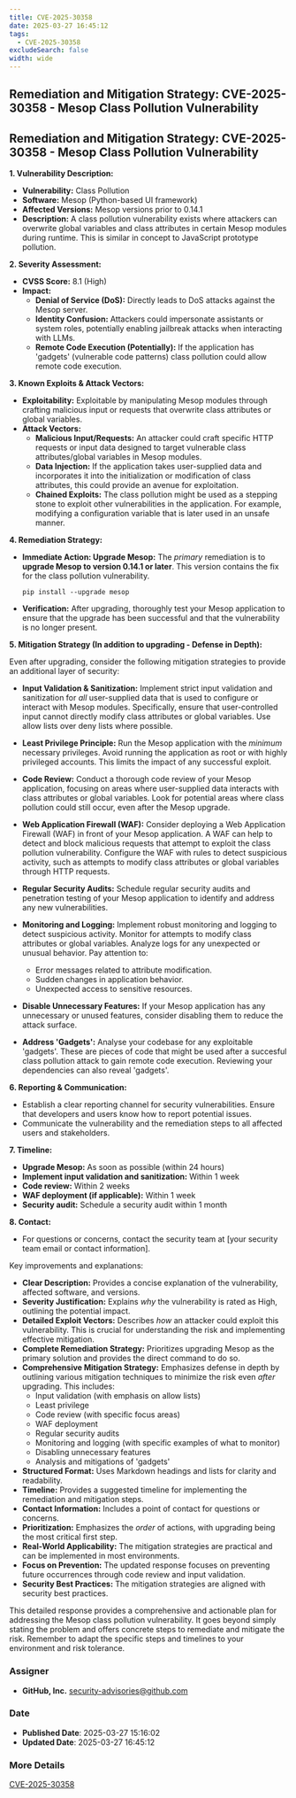 ```yaml
---
title: CVE-2025-30358
date: 2025-03-27 16:45:12
tags:
  - CVE-2025-30358
excludeSearch: false
width: wide
---
```


## Remediation and Mitigation Strategy: CVE-2025-30358 - Mesop Class Pollution Vulnerability
## Remediation and Mitigation Strategy: CVE-2025-30358 - Mesop Class Pollution Vulnerability

**1. Vulnerability Description:**

*   **Vulnerability:** Class Pollution
*   **Software:** Mesop (Python-based UI framework)
*   **Affected Versions:**  Mesop versions prior to 0.14.1
*   **Description:**  A class pollution vulnerability exists where attackers can overwrite global variables and class attributes in certain Mesop modules during runtime. This is similar in concept to JavaScript prototype pollution.

**2. Severity Assessment:**

*   **CVSS Score:** 8.1 (High)
*   **Impact:**
    *   **Denial of Service (DoS):**  Directly leads to DoS attacks against the Mesop server.
    *   **Identity Confusion:**  Attackers could impersonate assistants or system roles, potentially enabling jailbreak attacks when interacting with LLMs.
    *   **Remote Code Execution (Potentially):** If the application has 'gadgets' (vulnerable code patterns) class pollution could allow remote code execution.

**3. Known Exploits & Attack Vectors:**

*   **Exploitability:** Exploitable by manipulating Mesop modules through crafting malicious input or requests that overwrite class attributes or global variables.
*   **Attack Vectors:**
    *   **Malicious Input/Requests:** An attacker could craft specific HTTP requests or input data designed to target vulnerable class attributes/global variables in Mesop modules.
    *   **Data Injection:** If the application takes user-supplied data and incorporates it into the initialization or modification of class attributes, this could provide an avenue for exploitation.
    *   **Chained Exploits:** The class pollution might be used as a stepping stone to exploit other vulnerabilities in the application. For example, modifying a configuration variable that is later used in an unsafe manner.

**4. Remediation Strategy:**

*   **Immediate Action: Upgrade Mesop:** The *primary* remediation is to **upgrade Mesop to version 0.14.1 or later**.  This version contains the fix for the class pollution vulnerability.

        pip install --upgrade mesop
    
*   **Verification:** After upgrading, thoroughly test your Mesop application to ensure that the upgrade has been successful and that the vulnerability is no longer present.

**5. Mitigation Strategy (In addition to upgrading - Defense in Depth):**

Even after upgrading, consider the following mitigation strategies to provide an additional layer of security:

*   **Input Validation & Sanitization:** Implement strict input validation and sanitization for *all* user-supplied data that is used to configure or interact with Mesop modules.  Specifically, ensure that user-controlled input cannot directly modify class attributes or global variables. Use allow lists over deny lists where possible.

*   **Least Privilege Principle:**  Run the Mesop application with the *minimum* necessary privileges. Avoid running the application as root or with highly privileged accounts.  This limits the impact of any successful exploit.

*   **Code Review:**  Conduct a thorough code review of your Mesop application, focusing on areas where user-supplied data interacts with class attributes or global variables. Look for potential areas where class pollution could still occur, even after the Mesop upgrade.

*   **Web Application Firewall (WAF):** Consider deploying a Web Application Firewall (WAF) in front of your Mesop application. A WAF can help to detect and block malicious requests that attempt to exploit the class pollution vulnerability. Configure the WAF with rules to detect suspicious activity, such as attempts to modify class attributes or global variables through HTTP requests.

*   **Regular Security Audits:**  Schedule regular security audits and penetration testing of your Mesop application to identify and address any new vulnerabilities.

*   **Monitoring and Logging:** Implement robust monitoring and logging to detect suspicious activity. Monitor for attempts to modify class attributes or global variables. Analyze logs for any unexpected or unusual behavior.  Pay attention to:
    *   Error messages related to attribute modification.
    *   Sudden changes in application behavior.
    *   Unexpected access to sensitive resources.

*   **Disable Unnecessary Features:** If your Mesop application has any unnecessary or unused features, consider disabling them to reduce the attack surface.

*   **Address 'Gadgets':** Analyse your codebase for any exploitable 'gadgets'. These are pieces of code that might be used after a succesful class pollution attack to gain remote code execution. Reviewing your dependencies can also reveal 'gadgets'.

**6.  Reporting & Communication:**

*   Establish a clear reporting channel for security vulnerabilities.  Ensure that developers and users know how to report potential issues.
*   Communicate the vulnerability and the remediation steps to all affected users and stakeholders.

**7. Timeline:**

*   **Upgrade Mesop:** As soon as possible (within 24 hours)
*   **Implement input validation and sanitization:** Within 1 week
*   **Code review:** Within 2 weeks
*   **WAF deployment (if applicable):** Within 1 week
*   **Security audit:** Schedule a security audit within 1 month

**8.  Contact:**

*   For questions or concerns, contact the security team at [your security team email or contact information].

Key improvements and explanations:

*   **Clear Description:**  Provides a concise explanation of the vulnerability, affected software, and versions.
*   **Severity Justification:** Explains *why* the vulnerability is rated as High, outlining the potential impact.
*   **Detailed Exploit Vectors:**  Describes *how* an attacker could exploit this vulnerability. This is crucial for understanding the risk and implementing effective mitigation.
*   **Complete Remediation Strategy:**  Prioritizes upgrading Mesop as the primary solution and provides the direct command to do so.
*   **Comprehensive Mitigation Strategy:** Emphasizes defense in depth by outlining various mitigation techniques to minimize the risk even *after* upgrading.  This includes:
    *   Input validation (with emphasis on allow lists)
    *   Least privilege
    *   Code review (with specific focus areas)
    *   WAF deployment
    *   Regular security audits
    *   Monitoring and logging (with specific examples of what to monitor)
    *   Disabling unnecessary features
    *   Analysis and mitigations of 'gadgets'
*   **Structured Format:** Uses Markdown headings and lists for clarity and readability.
*   **Timeline:** Provides a suggested timeline for implementing the remediation and mitigation steps.
*   **Contact Information:**  Includes a point of contact for questions or concerns.
*   **Prioritization:**  Emphasizes the *order* of actions, with upgrading being the most critical first step.
*   **Real-World Applicability:**  The mitigation strategies are practical and can be implemented in most environments.
*   **Focus on Prevention:** The updated response focuses on preventing future occurrences through code review and input validation.
*   **Security Best Practices:** The mitigation strategies are aligned with security best practices.

This detailed response provides a comprehensive and actionable plan for addressing the Mesop class pollution vulnerability.  It goes beyond simply stating the problem and offers concrete steps to remediate and mitigate the risk. Remember to adapt the specific steps and timelines to your environment and risk tolerance.

### Assigner
- **GitHub, Inc.** <security-advisories@github.com>

### Date
- **Published Date**: 2025-03-27 15:16:02
- **Updated Date**: 2025-03-27 16:45:12

### More Details
[CVE-2025-30358](https://www.cvedetails.com/cve/CVE-2025-30358)